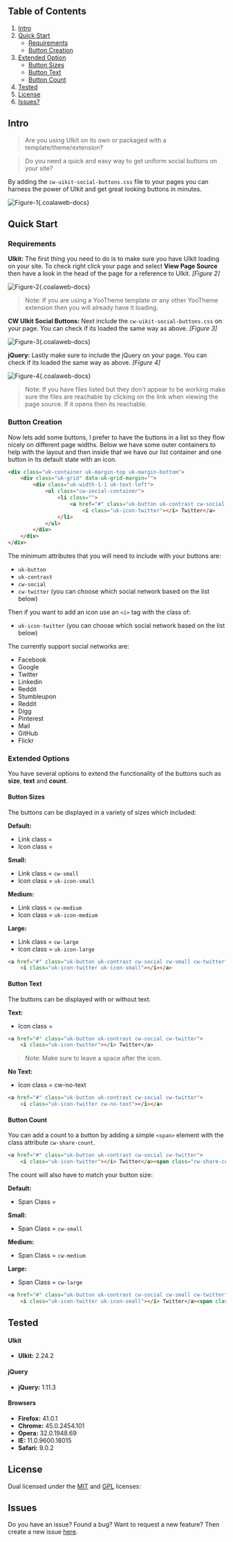 ## Table of Contents

1.  [Intro](#intro)
2.  [Quick Start](#qstart)
    -   [Requirements](#qstart-req)
    -   [Button Creation](#qstart-btn)
3.  [Extended Option](#options)
    -   [Button Sizes](#opt-size)
    -   [Button Text](#opt-text)
    -   [Button Count](#opt-count)
4.  [Tested](#tested)
5.  [License](#license)
6.  [Issues?](#issues)

## <a name="intro"></a>Intro

> Are you using UIkit on its own or packaged with a template/theme/extension?
 
> Do you need a quick and easy way to get uniform social buttons on your site? 

By adding the `cw-uikit-social-buttons.css` file to your pages you can harness the power of UIkit and get great looking buttons in minutes.

![Figure-1](http://cdn.coalaweb.com/images/github/uikit/cw-uikit-social/button-examples.png "Figure-1"){.coalaweb-docs}

## <a name="qstart"></a>Quick Start

### <a name="qstart-req"></a>Requirements

**UIkit:** The first thing you need to do is to make sure you have UIkit loading on your site. To check right click your page and select **View Page Source** then have a look in the head of the page for a reference to UIkit. *\[Figure 2\]*

![Figure-2](http://cdn.coalaweb.com/images/github/uikit/cw-uikit-social/include-uikit.png "Figure-2"){.coalaweb-docs}

>  Note: If you are using a YooTheme template or any other YooTheme extension then you will already have it loading.

**CW UIkit Social Buttons:** Next include the `cw-uikit-social-buttons.css` on your page. You can check if its loaded the same way as above. *\[Figure 3\]*

![Figure-3](http://cdn.coalaweb.com/images/github/uikit/cw-uikit-social/include-social-css.png "Figure-3"){.coalaweb-docs}

**jQuery:** Lastly make sure to include the jQuery on your page. You can check if its loaded the same way as above. *\[Figure 4\]*

![Figure-4](http://cdn.coalaweb.com/images/github/uikit/cw-uikit-social/include-jquery.png "Figure-4"){.coalaweb-docs}

> Note: If you have files listed but they don't appear to be working make sure the files are reachable by clicking on the link when viewing the page source. If it opens then its reachable.

### <a name="qstart-btn"></a>Button Creation

Now lets add some buttons, I prefer to have the buttons in a list so they flow nicely on different page widths. Below we have some outer containers to help with the layout and then inside that we have our list container and one button in its default state with an icon.

```html
<div class="uk-container uk-margin-top uk-margin-bottom">
    <div class="uk-grid" data-uk-grid-margin="">
        <div class="uk-width-1-1 uk-text-left">
            <ul class="cw-social-container">
                <li class="">
                    <a href="#" class="uk-button uk-contrast cw-social cw-twitter">
                        <i class="uk-icon-twitter"></i> Twitter</a>
                </li>
            </ul>
        </div>
    </div>
</div>
```

The minimum attributes that you will need to include with your buttons are:

- `uk-button`
- `uk-contrast`
- `cw-social`
- `cw-twitter` (you can choose which social network based on the list below)

Then if you want to add an icon use an `<i>` tag with the class of:

- `uk-icon-twitter` (you can choose which social network based on the list below)

The currently support social networks are:

- Facebook
- Google
- Twitter
- Linkedin
- Reddit
- Stumbleupon
- Reddit
- Digg
- Pinterest
- Mail
- GitHub
- Flickr

### <a name="options"></a>Extended Options

You have several options to extend the functionality of the buttons such as **size**, **text** and **count**.

#### <a name="opt-size"></a>Button Sizes

The buttons can be displayed in a variety of sizes which included:

**Default:** 
- Link class = 
- Icon class = 

**Small:** 
- Link class = `cw-small`
- Icon class = `uk-icon-small`

**Medium:** 
- Link class = `cw-medium`
- Icon class = `uk-icon-medium`

**Large:** 
- Link class = `cw-large` 
- Icon class = `uk-icon-large`

```html
<a href="#" class="uk-button uk-contrast cw-social cw-small cw-twitter">
    <i class="uk-icon-twitter uk-icon-small"></i></a>
```

#### <a name="opt-text"></a>Button Text

The buttons can be displayed with or without text.

**Text:** 
- Icon class = 

```html
<a href="#" class="uk-button uk-contrast cw-social cw-twitter">
    <i class="uk-icon-twitter"></i> Twitter</a>
```

> Note: Make sure to leave a space after the icon.

**No Text:** 
- Icon class = cw-no-text

```html
<a href="#" class="uk-button uk-contrast cw-social cw-twitter">
    <i class="uk-icon-twitter cw-no-text"></i></a>
```

#### <a name="opt-count"></a>Button Count

You can add a count to a button by adding a simple `<span>` element with the class attribute `cw-share-count`.

```html
<a href="#" class="uk-button uk-contrast cw-social cw-twitter">
    <i class="uk-icon-twitter"></i> Twitter</a><span class="cw-share-count">313</span>
```

The count will also have to match your button size:

**Default:**
- Span Class = 

**Small:**
- Span Class = `cw-small`
 
**Medium:**
- Span Class = `cw-medium`
 
**Large:**
- Span Class = `cw-large`

```html
<a href="#" class="uk-button uk-contrast cw-social cw-small cw-twitter">
    <i class="uk-icon-twitter uk-icon-small"></i> Twitter</a><span class="cw-share-count cw-small">313</span> 
```

## <a name="tested"></a>Tested

#### UIkit
- **UIkit:** 2.24.2

#### jQuery
- **jQuery:** 1.11.3

#### Browsers
- **Firefox:** 41.0.1
- **Chrome:** 45.0.2454.101
- **Opera:** 32.0.1948.69
- **IE:** 11.0.9600.18015
- **Safari:** 9.0.2

## <a name="license"></a>License

Dual licensed under the [MIT](http://www.opensource.org/licenses/mit-license.php) and [GPL](http://www.gnu.org/licenses/gpl.html) licenses:

## <a name="issues"></a>Issues

Do you have an issue? Found a bug? Want to request a new feature? Then create a new issue [here](https://github.com/CoalaWeb/cw-uikit-social-buttons/issues).
